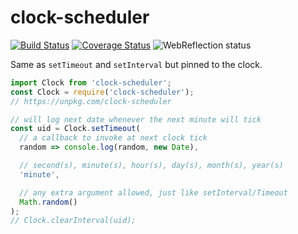 # clock-scheduler

[![Build Status](https://travis-ci.com/WebReflection/clock-scheduler.svg?branch=master)](https://travis-ci.com/WebReflection/clock-scheduler) [![Coverage Status](https://coveralls.io/repos/github/WebReflection/clock-scheduler/badge.svg?branch=master)](https://coveralls.io/github/WebReflection/clock-scheduler?branch=master) ![WebReflection status](https://offline.report/status/webreflection.svg)


Same as `setTimeout` and `setInterval` but pinned to the clock.

```js
import Clock from 'clock-scheduler';
const Clock = require('clock-scheduler');
// https://unpkg.com/clock-scheduler

// will log next date whenever the next minute will tick
const uid = Clock.setTimeout(
  // a callback to invoke at next clock tick
  random => console.log(random, new Date),

  // second(s), minute(s), hour(s), day(s), month(s), year(s)
  'minute',

  // any extra argument allowed, just like setInterval/Timeout
  Math.random()
);
// Clock.clearInterval(uid);
```
